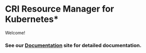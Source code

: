 # CRI Resource Manager for Kubernetes\*

Welcome!

### See our [Documentation][documentation] site for detailed documentation.

[documentation]: https://intel.github.io/cri-resource-manager
